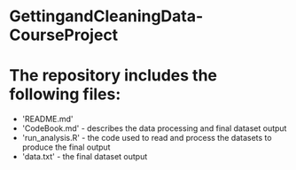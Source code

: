 GettingandCleaningData-CourseProject
====================================

The repository includes the following files:
=========================================
- 'README.md'
- 'CodeBook.md' - describes the data processing and final dataset output
- 'run_analysis.R' - the code used to read and process the datasets to produce the final output
- 'data.txt' - the final dataset output

